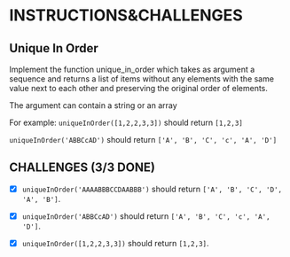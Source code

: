 # INSTRUCTIONS&CHALLENGES

## Unique In Order

Implement the function unique_in_order which takes as argument a sequence and returns a list of items without any elements with the same value next to each other and preserving the original order of elements.

The argument can contain a string or an array

For example: `uniqueInOrder([1,2,2,3,3])` should return `[1,2,3]`

`uniqueInOrder('ABBCcAD')` should return `['A', 'B', 'C', 'c', 'A', 'D']`

## CHALLENGES (3/3 DONE)

- [x] `uniqueInOrder('AAAABBBCCDAABBB')` should return `['A', 'B', 'C', 'D', 'A', 'B']`.

- [x] `uniqueInOrder('ABBCcAD')` should return `['A', 'B', 'C', 'c', 'A', 'D']`.

- [x] `uniqueInOrder([1,2,2,3,3])` should return `[1,2,3]`.
